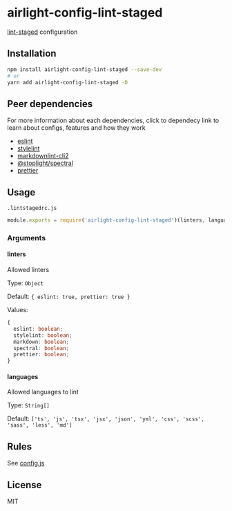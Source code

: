 # airlight-config-lint-staged

[lint-staged](https://github.com/okonet/lint-staged) configuration

## Installation

```bash
npm install airlight-config-lint-staged --save-dev
# or
yarn add airlight-config-lint-staged -D
```

## Peer dependencies

For more information about each dependencies, click to dependecy link to learn about configs, features and how they work

- [eslint](http://eslint.org)
- [stylelint](https://stylelint.io)
- [markdownlint-cli2](https://github.com/DavidAnson/markdownlint-cli2)
- [@stoplight/spectral](https://github.com/stoplightio/spectral)
- [prettier](https://prettier.io)

## Usage

`.lintstagedrc.js`

```js
module.exports = require('airlight-config-lint-staged')(linters, languages);
```

### Arguments

#### **linters**

Allowed linters

Type: `Object`

Default: `{ eslint: true, prettier: true }`

Values:

```typescript
{
  eslint: boolean;
  stylelint: boolean;
  markdown: boolean;
  spectral: boolean;
  prettier: boolean;
}
```

#### **languages**

Allowed languages to lint

Type: `String[]`

Default: `['ts', 'js', 'tsx', 'jsx', 'json', 'yml', 'css', 'scss', 'sass', 'less', 'md']`

## Rules

See [config.js](./config.js)

## License

MIT
